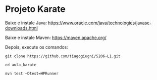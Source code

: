 # Projeto Karate

Baixe e instale Java: https://www.oracle.com/java/technologies/javase-downloads.html

Baixe e instale Maven: https://maven.apache.org/

Depois, execute os comandos:

```
git clone https://github.com/tiagogiugni/S206-L1.git 
```
```
cd aula_karate
```
```
mvn test –Dtest=HPRunner
```